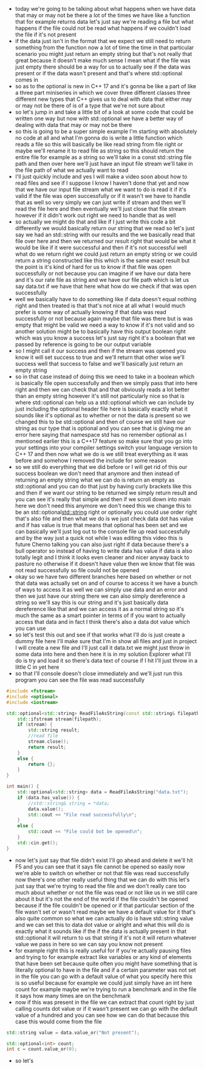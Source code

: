 - today we're going to be talking about what happens when we have data that may or may not be there a lot of the times we have like a function that for example returns data let's just say we're reading a file but what happens if the file could not be read what happens if we couldn't load the file if it's not present
- if the data just isn't in the format that we expect we still need to return something from the function now a lot of time the time in that particular scenario you might just return an empty string but that's not really that great because it doesn't make much sense I mean what if the file was just empty there should be a way for us to actually see if the data was present or if the  data wasn't present and that's where std::optional comes in
- so as to the optional is new in C++ 17 and it's gonna be like a part of like a three part miniseries in which we cover three different classes three different new types that C++ gives us to deal with data that either may or may not be there of is of a type that we're not sure about
- so let's jump in and take a little bit of a look at some code that could be written one way but now with std::optional we have a better way of dealing with data that may or may not be there 
- so this is going to be a super simple example I'm starting with absolutely no code at all and what I'm gonna do is write a little function which reads a file so this will basically be like read string from file  right or maybe we'll rename it to read file as string so this should return the entire file for example as a string so we'll take in a const std::string file path and then over here we'll just have an input file stream we'll take in the file path of what we actually want to read 
- I'll just quickly include <fstream> and yes I will make a video soon about how to read files and see if I suppose I know I haven't done that yet and now that we have our input file stream what we want to do is read it if it's valid if the file was open successfully or if it wasn't we have to handle that as well so very simply we can just write if stream and then we'll read the file here and then eventually we'll just close that file stream however if it didn't work out right we need to handle that as well
- so actually we might do that and like if I just write this code a bit differently we would basically return our string that we read so let's just say we had an std::string with our results and the we basically read that file over here and then we returned our result right that would be what it would be like if it were successful and then if it's not successful well what do we return right we could just return an empty string or we could return a string constructed like this which is the same exact result but the point is it's kind of hard for us to know if that file was open successfully or not because you can imagine if we have our data here and it's our rate file as string and we have our file path which is let us say data.txt if we have that here what how do we check if that was open successfully 
- well we basically have to do something like if data doesn't equal nothing right and then treated is that that's not nice at all what I would much prefer is some way of actually knowing if that data was read successfully or not because again maybe that file was there but is was empty that might be valid we need a way to know if it's not valid and so another solution might be to basically have this output boolean right which was you know a success let's just say right it's a boolean that we passed by reference is going to be our output variable 
- so I might call it our success and then if the stream was opened you know it will set success to true and we'll return that other wise we'll success well that success to false and we'll basically just return an empty string 
- so in that case instead of doing this we need to take in a boolean which is basically file open successfully and then we simply pass that into here right and then we can check that and that obviously reads a lot better than an empty string however it's still not particularly nice so that is where std::optional can help us a std::optional which we can include by just including the optional header file here is basically exactly what it sounds like it's optional as to whether or not the data is present so we changed this to be std::optional and then of course we still have our string as our type that is optional and you can see that is giving me an error here saying that namespace std has no remember optional as I mentioned earlier this is a C++17 feature so make sure that you go into your settings into your compiler settings switch your language version to C++ 17 and then now what we do is we still treat everything as it was before and somehow I removed the <fstream> include for some reason
- so we still do everything that we did before or I will get rid of this our success boolean we don't need that anymore and then instead of returning an empty string what we can do is return an empty as std::optional and you can do that just by having curly brackets like this and then if we want our string to be returned we simply return result and you can see it's really that simple and then if we scroll down into main here we  don't need this anymore we don't need this we change this to be an std::optional<std::string> right or optionally you could use order right that's also file and then what we do is we just check data dot has value and if has value is true that means that optional has been set and we can basically we'll just log out to the console file up read successfully and by the way just a quick not while I was editing this video this is future Cherno talking you can also just right if data because there's a bull operator so  instead of having to write data has value if data is also totally legit and I think it looks even cleaner and nicer anyway back to pasture no otherwise if it doesn't have value then we know that file was not read successfully so file could not be opened 
- okay so we have two different branches here based on whether or not that data was actually set on and of course to access it we have a bunch of ways to access it as well we can simply use data and an error and then we just have our string there we can also simply dereference a string so we'll say this is our string and it's just basically data dereference like that and we can access it as a normal string so it's much the same as a smart pointer in terms of if you want to actually access that data and in fact I  think there's also a data dot value which you can use 
- so let's test this out and see if that works what I'll do is just create a dummy file here I'll make sure that I'm in show all files and just in project I will create a new file and I'll just call it data.txt we might just throw in some data into here and then here it is in my solution Explorer what I'll do is try and load it so there's data text of course if I hit I'll just throw in a little C in yet here
- so that I'll console doesn't close immediately and we'll just run this program you can see the file was read successfully

```c++
#include <fstream>
#include <optional>
#include <iostream>

std::optional<std::string> ReadFileAsString(const std::string& filepath) {
	std::ifstream stream(filepath);
	if (stream) {
		std::string result;
		//read file
		stream.close();
		return result;
	}
	else {
		return {};
	}
}

int main() {
	std::optional<std::string> data = ReadFileAsString("data.txt");
	if (data.has_value()) {
		//std::string& string = *data;
		data.value();
		std::cout << "File read successfully\n";
	}
	else {
		std::cout << "File could bot be opened\n";
	}
	std::cin.get();
}
```

- now let's just say that file didn't exist I'll go ahead and delete it we'll hit F5 and you can see that it says file cannot be opened so easily now we're able to switch on whether or not that file was read successfully now there's one other really useful thing that we can do with this let's just say that we're trying to read the file and we don't really care too much about whether or not the file was read or not like us in we still care about it but it's not the end of the world if the file couldn't be opened because if the file couldn't be opened or if that particular section of the file wasn't set or wasn't read maybe we have a default value for it that's also quite common so what we can actually do is have std::string value and we can set this to data dot value or alright and what this will do is exactly what it sounds like if the if the data is actually present in that std::optional it will return to us that string if it's not it will return whatever value we pass in here so we can say you know not present 
- for example right this is really useful for if you're actually pausing files and trying to for example extract like variables or any kind of elements that have been set because quite often you might have something that is literally optional to have in the file and if a certain parameter was not set in the file you can go with a default value of what you specify here this is so useful because for example we could just simply have an int here count for example maybe we're trying to run a benchmark and in the file it says how many times are on the benchmark 
- now if this was present in the file we can extract that count right by just calling counts dot value or if it wasn't present we can go with the default value of a hundred and you can see how we can do that because this case this would come from the file

```c++
std::string value = data.value_or("Not present");

std::optional<int> count;
int c = count.value_or(0);
```



- so let's 

